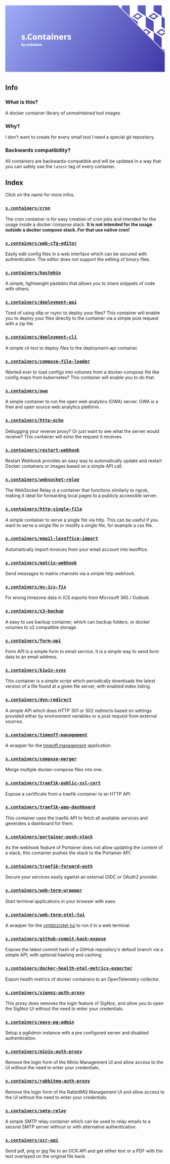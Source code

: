 # [![s.Containers](./.github/logo.png)](#)

## Info

### What is this?

A docker container library of *unmaintained* tool images

### Why?

I don't want to create for every small tool I need a special git repository.

### Backwards compatibility?

All containers are backwards-compatible and will be updated in a way that you can safely use
the `latest` tag of every container.

## Index

Click on the name for more infos.

### [`s.containers/cron`](./src/cron/README.md)

The cron container is for easy creation of cron jobs and intended for the usage inside a
docker compose stack. **It is not intended for the usage outside a docker compose stack.
For that use native cron!**

### [`s.containers/web-cfg-editor`](./src/web-cfg-editor/README.md)

Easily edit config files in a web interface which can be secured with authentication.
The editor does not support the editing of binary files.

### [`s.containers/hastebin`](./src/hastebin/README.md)

A simple, lightweight pastebin that allows you to share snippets of code with others.

### [`s.containers/deployment-api`](./src/deployment-api/README.md)

Tired of using sftp or rsync to deploy your files? This container will enable you to
deploy your files directly to the container via a simple post request with a zip file.

### [`s.containers/deployment-cli`](./src/deployment-cli/README.md)

A simple cli tool to deploy files to the deployment-api container.

### [`s.containers/compose-file-loader`](./src/compose-file-loader/README.md)

Wanted ever to load configs into volumes from a docker-compose file like config maps
from kubernetes? This container will enable you to do that.

### [`s.containers/owa`](./src/owa/README.md)

A simple container to run the open web analytics (OWA) server. OWA is a free and open
source web analytics platform.

### [`s.containers/http-echo`](./src/http-echo/README.md)

Debugging your reverse proxy? Or just want to see what the server would receive? This
container will echo the request it receives.

### [`s.containers/restart-webhook`](./src/restart-webhook/README.md)

Restart Webhook provides an easy way to automatically update and restart Docker
containers or images based on a simple API call.

### [`s.containers/websocket-relay`](./src/websocket-relay/README.md)

The WebSocket Relay is a container that functions similarly to ngrok, making it ideal
for forwarding local pages to a publicly accessible server.

### [`s.containers/http-single-file`](./src/http-single-file/README.md)

A simple container to serve a single file via http. This can be useful if you want to
serve a single file or modify a single file, for example a css file.

### [`s.containers/email-lexoffice-import`](./src/email-lexoffice-import/README.md)

Automatically import invoices from your email account into lexoffice.

### [`s.containers/matrix-webhook`](./src/matrix-webhook/README.md)

Send messages to matrix channels via a simple http webhook.

### [`s.containers/ms-ics-fix`](./src/ms-ics-fix/README.md)

Fix wrong timezone data in ICS exports from Microsoft 365 / Outlook.

### [`s.containers/s3-backup`](./src/s3-backup/README.md)

A easy to use backup container, which can backup folders, or docker
volumes to s3 compatible storage.

### [`s.containers/form-api`](./src/form-api/README.md)

Form API is a simple form to email service. It is a simple way to send
form data to an email address.

### [`s.containers/kiwix-sync`](./src/kiwix-sync/README.md)

This container is a simple script which periodically downloads the latest
version of a file found at a given file server, with enabled index listing.

### [`s.containers/dyn-redirect`](./src/dyn-redirect/README.md)

A simple API which does HTTP 301 or 302 redirects based on settings provided
either by environment variables or a post request from external sources.

### [`s.containers/timeoff-management`](./src/timeoff-management/README.md)

A wrapper for the [timeoff.management](https://github.com/timeoff-management/timeoff-management-application) application.

### [`s.containers/compose-merger`](./src/compose-merger/README.md)

Merge multiple docker-compose files into one.

### [`s.containers/traefik-public-ssl-cert`](./src/traefik-public-ssl-cert/README.md)

Expose a certificate from a traefik container to an HTTP API.

### [`s.containers/traefik-app-dashboard`](./src/traefik-app-dashboard/README.md)

This container uses the traefik API to fetch all available services and generates a dashboard for them.

### [`s.containers/portainer-push-stack`](./src/portainer-push-stack/README.md)

As the webhook feature of Portainer does not allow updating the content of a stack, this container pushes the stack to the Portainer API.

### [`s.containers/traefik-forward-auth`](./src/traefik-forward-auth/README.md)

Secure your services easily against an external OIDC or OAuth2 provider.

### [`s.containers/web-term-wrapper`](./src/web-term-wrapper/README.md)

Start terminal applications in your browser with ease.

### [`s.containers/web-term-otel-tui`](./src/web-term-otel-tui/README.md)

A wrapper for the [ymtdzz/otel-tui](https://github.com/ymtdzzz/otel-tui) to run it in a web terminal.

### [`s.containers/github-commit-hash-expose`](./src/github-commit-hash-expose/README.md)

Expose the latest commit hash of a GitHub repository's default branch via a simple API, with optional hashing and caching.

### [`s.containers/docker-health-otel-metrics-exporter`](./src/docker-health-otel-metrics-exporter/README.md)

Export health metrics of docker containers to an OpenTelemetry collector.

### [`s.containers/signoz-auth-proxy`](./src/signoz-auth-proxy/README.md)

This proxy does removes the login feature of SigNoz, and allow you to open the SigNoz UI without the need to enter your credentials.

### [`s.containers/easy-pg-admin`](./src/easy-pg-admin/README.md)

Setup a pgAdmin instance with a pre configured server and disabled authentication.

### [`s.containers/minio-auth-proxy`](./src/minio-auth-proxy/README.md)

Remove the login form of the Minio Management UI and allow access to the UI without the need to enter your credentials.

### [`s.containers/rabbitmq-auth-proxy`](./src/rabbitmq-auth-proxy/README.md)

Remove the login form of the RabbitMQ Management UI and allow access to the UI without the need to enter your credentials.

### [`s.containers/smtp-relay`](./src/smtp-relay/README.md)

A simple SMTP relay container which can be used to relay emails to a second SMTP server without or with alternative authentication.

### [`s.containers/ocr-api`](./src/ocr-api/README.md)

Send pdf, png or jpg file to an OCR API and get either text or a PDF with the text overlayed on the original file back.
